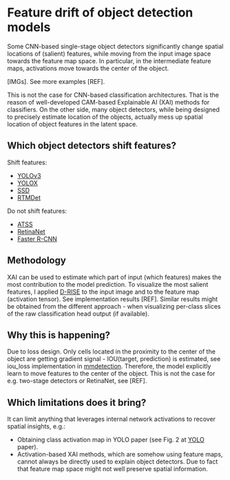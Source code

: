 # Feature drift of object detection models

Some CNN-based single-stage object detectors significantly change spatial locations of (salient) features, 
while moving from the input image space towards the feature map space. 
In particular, in the intermediate feature maps, activations move towards the center of the object.

[IMGs].
See more examples [REF].

This is not the case for CNN-based classification architectures.
That is the reason of well-developed CAM-based Explainable AI (XAI) methods for classifiers.
On the other side, many object detectors, while being designed to precisely estimate location of the objects, 
actually mess up spatial location of object features in the latent space.

## Which object detectors shift features?
Shift features:
- [YOLOv3](https://arxiv.org/pdf/1804.02767.pdf)
- [YOLOX](https://arxiv.org/pdf/2107.08430.pdf)
- [SSD](https://arxiv.org/pdf/1512.02325.pdf)
- [RTMDet](https://arxiv.org/pdf/2212.07784.pdf)

Do not shift features:
- [ATSS](https://arxiv.org/pdf/1912.02424.pdf)
- [RetinaNet](https://arxiv.org/pdf/1708.02002v2.pdf)
- [Faster R-CNN](https://arxiv.org/pdf/1506.01497.pdf)

## Methodology
XAI can be used to estimate which part of input (which features) makes the most contribution to the model prediction.
To visualize the most salient features, 
I applied [D-RISE](https://arxiv.org/pdf/2006.03204.pdf) to the input image and to the feature map (activation tensor). 
See implementation results [REF].
Similar results might be obtained from the different approach - 
when visualizing per-class slices of the raw classification head output (if available).

## Why this is happening?
Due to loss design. 
Only cells located in the proximity to the center of the object are getting gradient signal - 
IOU(target, prediction) is estimated, see iou_loss implementation in [mmdetection](https://github.com/open-mmlab/mmdetection/blob/f78af7785ada87f1ced75a2313746e4ba3149760/mmdet/models/losses/iou_loss.py#L47).
Therefore, the model explicitly learn to move features to the center of the object.
This is not the case for e.g. two-stage detectors or RetinaNet, see [REF].

## Which limitations does it bring?
It can limit anything that leverages internal network activations to recover spatial insights, e.g.:
- Obtaining class activation map in YOLO paper (see Fig. 2 at [YOLO](https://arxiv.org/pdf/1506.02640.pdf) paper).
- Activation-based XAI methods, which are somehow using feature maps, 
cannot always be directly used to explain object detectors. 
Due to fact that feature map space might not well preserve spatial information.
